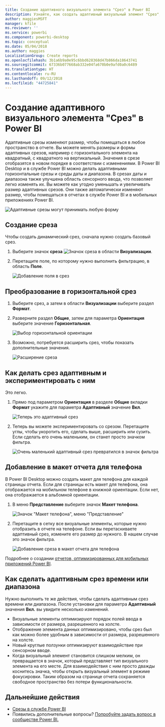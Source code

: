 ```yaml
---
title: Создание адаптивного визуального элемента "Срез" в Power BI
description: Узнайте, как создать адаптивный визуальный элемент "Срез", размер которого можно изменять, чтобы он поместился в отчет
author: maggiesMSFT
manager: kfile
ms.reviewer: ''
ms.service: powerbi
ms.component: powerbi-desktop
ms.topic: conceptual
ms.date: 05/04/2018
ms.author: maggies
LocalizationGroup: Create reports
ms.openlocfilehash: 3b1a6b9a0e95c6bbd628368d47b866da18643741
ms.sourcegitcommit: 67336b077668ab332e04fa670b0e9afd0a0c6489
ms.translationtype: HT
ms.contentlocale: ru-RU
ms.lasthandoff: 09/12/2018
ms.locfileid: "44725841"
---
```

# <a name="create-a-responsive-slicer-you-can-resize-in-power-bi"></a>Создание адаптивного визуального элемента "Срез" в Power BI

Адаптивные срезы изменяют размер, чтобы помещаться в любое пространство в отчете. Вы можете менять размеры и формы адаптивных срезов, например с горизонтального элемента на квадратный, с квадратного на вертикальный. Значения в срезе отобразятся в новом порядке в соответствии с изменениями. В Power BI Desktop и в службе Power BI можно делать адаптивными горизонтальные срезы и среды даты и диапазона. В срезах даты и диапазона также улучшена область сенсорного ввода, что позволяет легко изменять их. Вы можете как угодно уменьшать и увеличивать размер адаптивных срезов. Они также автоматически изменяют размер, чтобы помещаться в отчетах в службе Power BI и в мобильных приложениях Power BI. 

![Адаптивные срезы могут принимать любую форму](media/power-bi-slicer-filter-responsive/power-bi-slicer-filter-responsive-0-slicer.gif)

## <a name="create-a-slicer"></a>Создание среза

Чтобы создать динамический срез, сначала нужно создать базовый срез. 

1. Выберите значок **среза** ![Значок среза](media/power-bi-slicer-filter-responsive/power-bi-slicer-filter-responsive-0-slicer-icon.png) в области **Визуализации**.
2. Перетащите поле, по которому нужно выполнить фильтрацию, в область **Поле**.

    ![Добавление поля в срез](media/power-bi-slicer-filter-responsive/power-bi-slicer-filter-responsive-1-create.png)

## <a name="convert-to-a-horizontal-slicer"></a>Преобразование в горизонтальной срез

1. Выберите срез, а затем в области **Визуализации** выберите раздел **Формат**.
2. Разверните раздел **Общие**, затем для параметра **Ориентация** выберите значение **Горизонтальная**.

    ![Выбор горизонтальной ориентации](media/power-bi-slicer-filter-responsive/power-bi-slicer-filter-responsive-2-horizontal.png) 

1.  Возможно, потребуется расширить срез, чтобы показать дополнительные значения.

     ![Расширение среза](media/power-bi-slicer-filter-responsive/power-bi-slicer-filter-responsive-3-wider.png)

## <a name="make-it-responsive-and-experiment-with-it"></a>Как делать срез адаптивным и экспериментировать с ним

Это легко. 

1. Прямо под параметром **Ориентация** в разделе **Общие** вкладки **Формат** укажите для параметра **Адаптивный** значение **Вкл**.  

    ![Теперь это адаптивный срез](media/power-bi-slicer-filter-responsive/power-bi-slicer-filter-responsive-4-responsive-on.png)

1. Теперь вы можете экспериментировать со срезом. Перетащите углы, чтобы укоротить его, сделать выше, расширить или сузить. Если сделать его очень маленьким, он станет просто значком фильтра.

    ![Очень маленький адаптивный срез превратился в значок фильтра](media/power-bi-slicer-filter-responsive/power-bi-slicer-filter-responsive-5-mini-icon.png)

## <a name="add-it-to-a-phone-report-layout"></a>Добавление в макет отчета для телефона

В Power BI Desktop можно создать макет для телефона для каждой страницы отчета. Если для страницы есть макет для телефона, она отображается на мобильном телефоне в книжной ориентации. Если нет, она отображается в альбомной ориентации. 

1. В меню **Представление** выберите значок **Макет телефона**.

     ![Значок "Макет телефона", меню "Представление"](media/power-bi-slicer-filter-responsive/power-bi-slicer-filter-responsive-6-phone-layout-button.png)
    
1. Перетащите в сетку все визуальные элементы, которые нужно отобразить в отчете на телефоне. Если вы перетаскиваете адаптивный срез, измените его размер до нужного. В нашем случае это значок фильтра.

    ![Добавление среза в макет отчета для телефона](media/power-bi-slicer-filter-responsive/power-bi-slicer-filter-responsive-7-phone-slicer-icon.png)

Подробнее о создании [отчетов, оптимизированных для мобильных приложений Power BI](desktop-create-phone-report.md).

## <a name="make-a-time-or-range-slicer-responsive"></a>Как сделать адаптивным срез времени или диапазона

Нужно выполнить те же действия, чтобы сделать адаптивным срез времени или диапазона. После установки для параметра **Адаптивный** значения **Вкл.** вы увидите несколько изменений.

- Визуальные элементы оптимизируют порядок полей ввода в зависимости от размера, разрешенного на холсте. 
- Отображение элемента данных оптимизировано, чтобы срез был как можно более удобным в зависимости от размера, разрешенного на холсте. 
- Новый круглые ползунки оптимизируют взаимодействие при сенсорном вводе. 
- Когда визуальный элемент становится слишком мелким, он превращается в значок, который представляет тип визуального элемента на его месте. Для взаимодействия с ним просто дважды коснитесь значка, чтобы открыть визуальный элемент в режиме фокусировки. Таким образом на странице отчета сохраняется свободное пространство без потери функциональности.

## <a name="next-steps"></a>Дальнейшие действия

- [Срезы в службе Power BI](visuals/power-bi-visualization-slicers.md)
- Появились дополнительные вопросы? [Попробуйте задать вопрос в сообществе Power BI.](http://community.powerbi.com/)